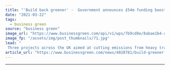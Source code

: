 ```yaml
---
title: "'Build back greener' -  Government announces £54m funding boost for electric trucks and hydrogen buses"
date: "2021-03-22"
tags: 
  - business green
source: "business green"
image_url: "https://www.businessgreen.com/api/v1/wps/7b9cd8e/8abae1b4-a77f-471e-aea5-457c5d08dc2b/1/Next-Gen-FCEV-Wrightbus-Red-White-Side-On-185x114.jpg"
image_fp: "/assets/img/post_thumbnails/71.jpg"
lead: "
 Three projects across the UK aimed at cutting emissions from heavy transport to share government-led funding ..."
article_url: "https://www.businessgreen.com/news/4028781/build-greener-government-announces-gbp54m-funding-boost-electric-trucks-hydrogen-buses"
---
```


---
